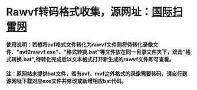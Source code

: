 # Rawvf转码格式收集，源网址：[国际扫雷网](http://minesweepergame.com/forum/viewtopic.php?f=26&t=86&hilit=human+readable&sid=282867c2338b438e3414bf31ba8e92f2)
#### 使用说明：若想将avf格式文件转化为rawvf文件则将待转化录像文件、"avf2rawvf.exe"、"格式转换.bat"等文件放在同一目录文件夹下，双击"格式转换.bat",待转化完成后以文本格式打开新生成的rawvf文件即可查看。
#### 注：原网站未提供bat文件，若有avf、mvf之外格式的录像需要转码，请自行到源网址下载对应exe文件并修改或新增相应bat代码。
